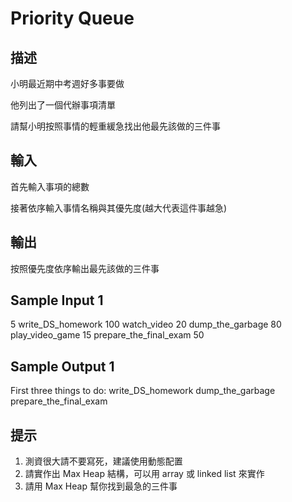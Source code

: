 # Priority Queue

## 描述

小明最近期中考週好多事要做

他列出了一個代辦事項清單

請幫小明按照事情的輕重緩急找出他最先該做的三件事

## 輸入

首先輸入事項的總數

接著依序輸入事情名稱與其優先度(越大代表這件事越急)

## 輸出

按照優先度依序輸出最先該做的三件事

## Sample Input 1

5
write_DS_homework 100
watch_video 20
dump_the_garbage 80
play_video_game 15
prepare_the_final_exam 50

## Sample Output 1

First three things to do:
write_DS_homework
dump_the_garbage
prepare_the_final_exam

## 提示

1. 測資很大請不要寫死，建議使用動態配置
2. 請實作出 Max Heap 結構，可以用 array 或 linked list 來實作
3. 請用 Max Heap 幫你找到最急的三件事